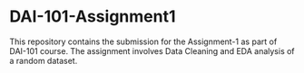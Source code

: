 # DAI-101-Assignment1

This repository contains the submission for the Assignment-1 as part of DAI-101 course. The assignment involves Data Cleaning and EDA analysis of a random dataset.



